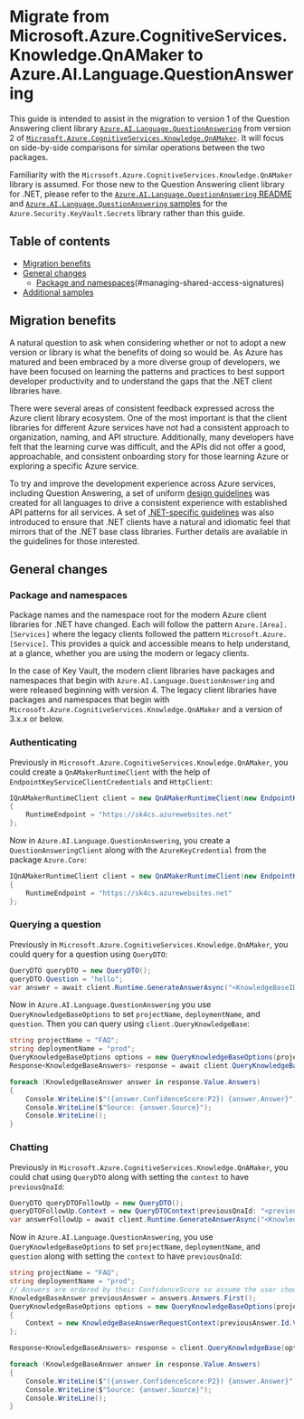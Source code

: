 # Migrate from Microsoft.Azure.CognitiveServices.Knowledge.QnAMaker to Azure.AI.Language.QuestionAnswering

This guide is intended to assist in the migration to version 1 of the Question Answering client library [`Azure.AI.Language.QuestionAnswering`](https://www.nuget.org/packages/Azure.AI.Language.QuestionAnswering) from version 2 of [`Microsoft.Azure.CognitiveServices.Knowledge.QnAMaker`](https://www.nuget.org/packages/Microsoft.Azure.CognitiveServices.Knowledge.QnAMaker). It will focus on side-by-side comparisons for similar operations between the two packages.

Familiarity with the `Microsoft.Azure.CognitiveServices.Knowledge.QnAMaker` library is assumed. For those new to the Question Answering client library for .NET, please refer to the [`Azure.AI.Language.QuestionAnswering` README](https://github.com/Azure/azure-sdk-for-net/blob/main/sdk/cognitivelanguage/Azure.AI.Language.QuestionAnswering/README.md) and [`Azure.AI.Language.QuestionAnswering` samples](https://github.com/Azure/azure-sdk-for-net/tree/main/sdk/cognitivelanguage/Azure.AI.Language.QuestionAnswering/samples) for the `Azure.Security.KeyVault.Secrets` library rather than this guide.

## Table of contents

- [Migration benefits](#migration-benefits)
- [General changes](#general-changes)
  - [Package and namespaces](#package-and-namespaces)(#managing-shared-access-signatures)
- [Additional samples](#additional-samples)

## Migration benefits

A natural question to ask when considering whether or not to adopt a new version or library is what the benefits of doing so would be. As Azure has matured and been embraced by a more diverse group of developers, we have been focused on learning the patterns and practices to best support developer productivity and to understand the gaps that the .NET client libraries have.

There were several areas of consistent feedback expressed across the Azure client library ecosystem. One of the most important is that the client libraries for different Azure services have not had a consistent approach to organization, naming, and API structure. Additionally, many developers have felt that the learning curve was difficult, and the APIs did not offer a good, approachable, and consistent onboarding story for those learning Azure or exploring a specific Azure service.

To try and improve the development experience across Azure services, including Question Answering, a set of uniform [design guidelines](https://azure.github.io/azure-sdk/general_introduction.html) was created for all languages to drive a consistent experience with established API patterns for all services. A set of [.NET-specific guidelines](https://azure.github.io/azure-sdk/dotnet_introduction.html) was also introduced to ensure that .NET clients have a natural and idiomatic feel that mirrors that of the .NET base class libraries. Further details are available in the guidelines for those interested.

## General changes

### Package and namespaces

Package names and the namespace root for the modern Azure client libraries for .NET have changed. Each will follow the pattern `Azure.[Area].[Services]` where the legacy clients followed the pattern `Microsoft.Azure.[Service]`. This provides a quick and accessible means to help understand, at a glance, whether you are using the modern or legacy clients.

In the case of Key Vault, the modern client libraries have packages and namespaces that begin with `Azure.AI.Language.QuestionAnswering` and were released beginning with version 4. The legacy client libraries have packages and namespaces that begin with `Microsoft.Azure.CognitiveServices.Knowledge.QnAMaker` and a version of 3.x.x or below.

### Authenticating

Previously in `Microsoft.Azure.CognitiveServices.Knowledge.QnAMaker`, you could create a `QnAMakerRuntimeClient` with the help of `EndpointKeyServiceClientCredentials` and `HttpClient`:

```C# Snippet:CognitiveServices_QnA_Maker_Snippets_MigrationGuide_CreateRuntimeClient
IQnAMakerRuntimeClient client = new QnAMakerRuntimeClient(new EndpointKeyServiceClientCredentials("<QnAMakerEndpointKey>"), new HttpClient(), false)
{
    RuntimeEndpoint = "https://sk4cs.azurewebsites.net"
};
```

Now in `Azure.AI.Language.QuestionAnswering`, you create a `QuestionAnsweringClient` along with the `AzureKeyCredential` from the package `Azure.Core`:

```C# Snippet:CognitiveServices_QnA_Maker_Snippets_MigrationGuide_CreateRuntimeClient
IQnAMakerRuntimeClient client = new QnAMakerRuntimeClient(new EndpointKeyServiceClientCredentials("<QnAMakerEndpointKey>"), new HttpClient(), false)
{
    RuntimeEndpoint = "https://sk4cs.azurewebsites.net"
};
```

### Querying a question

Previously in `Microsoft.Azure.CognitiveServices.Knowledge.QnAMaker`, you could query for a question using `QueryDTO`: 

```C# Snippet:CognitiveServices_QnA_Maker_Snippets_MigrationGuide_QueryKnowledgeBase
QueryDTO queryDTO = new QueryDTO();
queryDTO.Question = "hello";
var answer = await client.Runtime.GenerateAnswerAsync("<KnowledgeBaseID>", queryDTO);
```

Now in `Azure.AI.Language.QuestionAnswering` you use `QueryKnowledgeBaseOptions` to set `projectName`, `deploymentName`, and `question`. Then you can query using `client.QueryKnowledgeBase`:

```C# Snippet:QuestionAnsweringClient_QueryKnowledgeBaseAsync
string projectName = "FAQ";
string deploymentName = "prod";
QueryKnowledgeBaseOptions options = new QueryKnowledgeBaseOptions(projectName, deploymentName, "How long should my Surface battery last?");
Response<KnowledgeBaseAnswers> response = await client.QueryKnowledgeBaseAsync(options);

foreach (KnowledgeBaseAnswer answer in response.Value.Answers)
{
    Console.WriteLine($"({answer.ConfidenceScore:P2}) {answer.Answer}");
    Console.WriteLine($"Source: {answer.Source}");
    Console.WriteLine();
}
```

### Chatting

 Previously in `Microsoft.Azure.CognitiveServices.Knowledge.QnAMaker`, you could chat using `QueryDTO` along with setting the `context` to have `previousQnaId`: 

```C# Snippet:CognitiveServices_QnA_Maker_Snippets_MigrationGuide_Chat
QueryDTO queryDTOFollowUp = new QueryDTO();
queryDTOFollowUp.Context = new QueryDTOContext(previousQnaId: "<previousQnaId>");
var answerFollowUp = await client.Runtime.GenerateAnswerAsync("<KnowledgeBaseID>", queryDTO);
```

Now in `Azure.AI.Language.QuestionAnswering`, you use `QueryKnowledgeBaseOptions` to set `projectName`, `deploymentName`, and `question` along with setting the `context` to have `previousQnaId`:

```C# Snippet:QuestionAnsweringClient_Chat
string projectName = "FAQ";
string deploymentName = "prod";
// Answers are ordered by their ConfidenceScore so assume the user choose the first answer below:
KnowledgeBaseAnswer previousAnswer = answers.Answers.First();
QueryKnowledgeBaseOptions options = new QueryKnowledgeBaseOptions(projectName, deploymentName, "How long should charging take?")
{
    Context = new KnowledgeBaseAnswerRequestContext(previousAnswer.Id.Value)
};

Response<KnowledgeBaseAnswers> response = client.QueryKnowledgeBase(options);

foreach (KnowledgeBaseAnswer answer in response.Value.Answers)
{
    Console.WriteLine($"({answer.ConfidenceScore:P2}) {answer.Answer}");
    Console.WriteLine($"Source: {answer.Source}");
    Console.WriteLine();
}
```